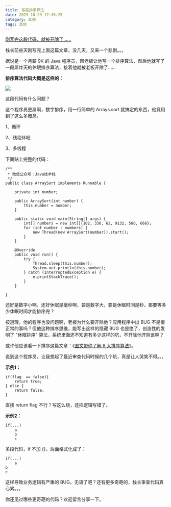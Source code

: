 ```yaml
---
title: 写完排序算法
date: 2025-10-29 17:30:25
category: 其他
tags: 其他
---
```


[刚写完这段代码，就被开除了……](https://mp.weixin.qq.com/s/Or3q3souk1GGVNB2qvEY2Q)

栈长前些天刚写完上面这篇文章，没几天，又来一个悲剧。。。

据说是一个月薪 9K 的 Java 程序员，因老板让他写一个排序算法，然后他就写了一段屌炸天的休眠排序算法，接着他就被老板开除了……

**排序算法代码大概是这样的：**

![](http://qianniu.javastack.cn/18-11-12/78854675.jpg)

这段代码有什么问题？

这个程序员更屌啊，数字排序，用一行简单的 Arrays.sort 就搞定的东西，他竟用到了这么多概念。

1、循环

2、线程休眠

3、多线程

下面贴上完整的代码：

```
/**
 * 微信公众号：Java技术栈
 */
public class ArraySort implements Runnable {

    private int number;

    public ArraySort(int number) {
        this.number = number;
    }

    public static void main(String[] args) {
        int[] numbers = new int[]{102, 338, 62, 9132, 580, 666};
        for (int number : numbers) {
            new Thread(new ArraySort(number)).start();
        }
    }

    @Override
    public void run() {
        try {
            Thread.sleep(this.number);
            System.out.println(this.number);
        } catch (InterruptedException e) {
            e.printStackTrace();
        }
    }

}
```

还好是数字小啊，还好休眠是毫秒啊，要是数字大，要是休眠时间是秒，那要等多少休眠时间才能排序完？

按道理，他的程序也没问题啊，老板为什么要开除他？应用程序中出 BUG 不是很正常的事吗？但他这种排序思维，能写出这样的隐藏 BUG 也是绝了，创造性的发明了 "休眠排序" 算法，系统里面还不知道有多少这样的坑，不开除他开除谁啊？

或许他应该看一下排序这篇文章：《[图文带你了解 8 大排序算法](https://mp.weixin.qq.com/s/vgpKzmEjuJkhFy-NfpvURQ)》。

说到这个程序员，让我想起了最近审查代码时候的几个坑，真是让人哭笑不得。。。

**示例1：**

```
if(flag  == false){
    return true;
} else {
    return false;
}
```

直接 return flag 不行？写这么绕，还把逻辑写错了。

**示例2：**

```
if(...)
    a
    b
    c
```

多段代码，if 不加 {}，后面格式化成了：

```
if(...)
    a
b
c
```

这样导致业务逻辑有严重的 BUG，无语了吧？还有更多奇葩的，栈长审查代码真心累。。。

你还见过哪些更奇葩的代码？欢迎留言分享一下。

